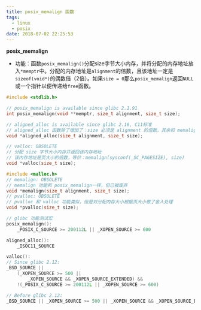 ```yaml
---
title: posix_memalign 函数
tags:
  - linux
  - posix
date: 2018-07-02 22:25:53
---
```


**posix_memalign**

+ 功能：函数`posix_memalign()`分配size字节大小内存，并将分配的内存地址放入`*memptr`中。分配的内存地址是`alignment`的倍数，且该地址一定是`sizeof(void*)`的偶数倍（2倍）。如果`size = 0`那么`posix_memalign`返回`NULL`或一个指针以便传递给`free`函数。

<!-- more -->

```c
#include <stdlib.h>

// posix_memalign is available since glibc 2.1.91
int posix_memalign(void **memptr, size_t alignment, size_t size);

// aligned_alloc is available since glibc 2.16, C11标准
// aligned_alloc 函数除了增加了：size 必须是 alignment 的倍数，其余和 memalign 一样
void *aligned_alloc(size_t alignment, size_t size);

// valloc: OBSOLETE
// 分配 size 字节大小内存并返回该内存地址
// 该内存地址是页大小的倍数，等价：memalign(sysconf(_SC_PAGESIZE), size)
void *valloc(size_t size);

#include <malloc.h>
// memalign: OBSOLETE
// memalign 功能和 posix_memalign一样，但已被废弃
void *memalign(size_t alignment, size_t size);
// pvalloc: OBSOLETE
// pvalloc 和 valloc 功能类似，但是对分配内存大小根据页大小做了舍入处理
void *pvalloc(size_t size);

// glibc 功能测试宏
posix_memalign():
	_POSIX_C_SOURCE >= 200112L || _XOPEN_SOURCE >= 600

aligned_alloc():
	_ISOC11_SOURCE

valloc():
// Since glibc 2.12:
_BSD_SOURCE ||
    (_XOPEN_SOURCE >= 500 ||
        _XOPEN_SOURCE && _XOPEN_SOURCE_EXTENDED) &&
    !(_POSIX_C_SOURCE >= 200112L || _XOPEN_SOURCE >= 600)

// Before glibc 2.12:
_BSD_SOURCE || _XOPEN_SOURCE >= 500 || _XOPEN_SOURCE && _XOPEN_SOURCE_EXTENDED
```
